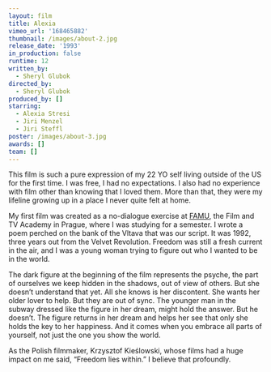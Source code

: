 ```yaml
---
layout: film
title: Alexia
vimeo_url: '168465882'
thumbnail: /images/about-2.jpg
release_date: '1993'
in_production: false
runtime: 12
written_by:
  - Sheryl Glubok
directed_by:
  - Sheryl Glubok
produced_by: []
starring:
  - Alexia Stresi
  - Jiri Menzel
  - Jiri Steffl
poster: /images/about-3.jpg
awards: []
team: []
---
```

This film is such a pure expression of my 22 YO self living outside of the US for the first time. I was free, I had no expectations. I also had no experience with film other than knowing that I loved them. More than that, they were my lifeline growing up in a place I never quite felt at home. 

My first film was created as a no-dialogue exercise at [FAMU](https://www.famu.cz/en/), the Film and TV Academy in Prague, where I was studying for a semester. I wrote a poem perched on the bank of the Vltava that was our script. It was 1992, three years out from the Velvet Revolution. Freedom was still a fresh current in the air, and I was a young woman trying to figure out who I wanted to be in the world. 

The dark figure at the beginning of the film represents the psyche, the part of ourselves we keep hidden in the shadows, out of view of others. But she doesn’t understand that yet. All she knows is her discontent. She wants her older lover to help. But they are out of sync. The younger man in the subway dressed like the figure in her dream, might hold the answer. But he doesn’t. The figure returns in her dream and helps her see that only she holds the key to her happiness. And it comes when you embrace all parts of yourself, not just the one you show the world. 

As the Polish filmmaker, Krzysztof Kieślowski, whose films had a huge impact on me said, “Freedom lies within.” I believe that profoundly.